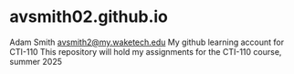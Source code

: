# avsmith02.github.io
Adam Smith    avsmith2@my.waketech.edu
My github learning account for CTI-110
This repository will hold my assignments for the CTI-110 course, summer 2025
